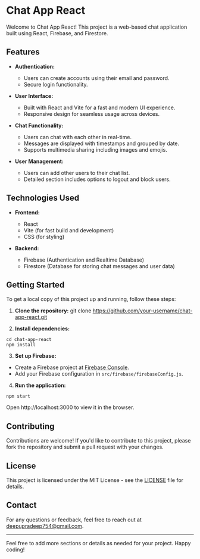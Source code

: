 # Chat App React

Welcome to Chat App React! This project is a web-based chat application built using React, Firebase, and Firestore.

## Features

- **Authentication:**
  - Users can create accounts using their email and password.
  - Secure login functionality.

- **User Interface:**
  - Built with React and Vite for a fast and modern UI experience.
  - Responsive design for seamless usage across devices.

- **Chat Functionality:**
  - Users can chat with each other in real-time.
  - Messages are displayed with timestamps and grouped by date.
  - Supports multimedia sharing including images and emojis.

- **User Management:**
  - Users can add other users to their chat list.
  - Detailed section includes options to logout and block users.

## Technologies Used

- **Frontend:**
  - React
  - Vite (for fast build and development)
  - CSS (for styling)

- **Backend:**
  - Firebase (Authentication and Realtime Database)
  - Firestore (Database for storing chat messages and user data)

## Getting Started

To get a local copy of this project up and running, follow these steps:

1. **Clone the repository:**
 git clone https://github.com/your-username/chat-app-react.git


2. **Install dependencies:**

`cd chat-app-react` <br/>
`npm install`


3. **Set up Firebase:**
- Create a Firebase project at [Firebase Console](https://console.firebase.google.com/).
- Add your Firebase configuration in `src/firebase/firebaseConfig.js`.

4. **Run the application:**

`npm start` <br/>

Open http://localhost:3000 to view it in the browser.

## Contributing

Contributions are welcome! If you'd like to contribute to this project, please fork the repository and submit a pull request with your changes.

## License

This project is licensed under the MIT License - see the [LICENSE](LICENSE) file for details.

## Contact

For any questions or feedback, feel free to reach out at deepupradeep754@gmail.com.

---

Feel free to add more sections or details as needed for your project. Happy coding!
